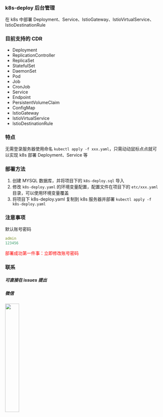 ### k8s-deploy 后台管理

在 k8s 中部署 Deployment、Service、IstioGateway、IstioVirtualService、IstioDestinationRule

### 目前支持的 CDR

* Deployment
* ReplicationController
* ReplicaSet
* StatefulSet
* DaemonSet
* Pod
* Job
* CronJob
* Service
* Endpoint
* PersistentVolumeClaim
* ConfigMap
* IstioGateway
* IstioVirtualService
* IstioDestinationRule

### 特点

无需登录服务器使用命名 `kubectl apply -f xxx.yaml`，只需动动鼠标点点就可以实现 k8s 部署 Deployment、Service 等

### 部署方法

1. 创建 MYSQL 数据库，并将项目下的 `k8s-deploy.sql` 导入
2. 修改 `k8s-deploy.yaml` 的环境变量配置，配置文件在项目下的 `etc/xxx.yaml` 目录，可以使用环境变量覆盖
3. 将项目下 k8s-deploy.yaml 复制到 k8s 服务器并部署 `kubectl apply -f k8s-deploy.yaml`

### 注意事项

默认账号密码 

```yaml
admin
123456
```

<span style="color:red">部署成功第一件事：立即修改账号密码</span>

### 联系

##### 可直接在 issues 提出

##### 微信

<img decoding="async" src="http://tc.masterjoy.top/%E5%BE%AE%E4%BF%A1%E5%9B%BE%E7%89%87_20230216101038.jpg" width="30%" />
